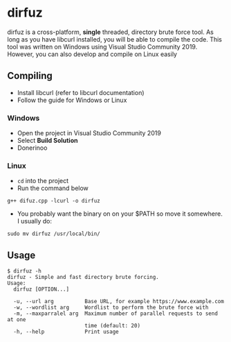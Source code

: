 # dirfuz

dirfuz is a cross-platform, **single** threaded, directory brute force tool. As long as you have libcurl installed, you will be able to compile the code. This tool was written on Windows using Visual Studio Community 2019. However, you can also develop and compile on Linux easily

## Compiling

- Install libcurl (refer to libcurl documentation)
- Follow the guide for Windows or Linux

### Windows

- Open the project in Visual Studio Community 2019
- Select **Build Solution**
- Donerinoo

### Linux

- `cd` into the project
- Run the command below

```
g++ difuz.cpp -lcurl -o dirfuz
```

- You probably want the binary on on your $PATH so move it somewhere. I usually do:

```
sudo mv dirfuz /usr/local/bin/
```

## Usage

```
$ dirfuz -h                                                                                         
dirfuz - Simple and fast directory brute forcing.
Usage:
  dirfuz [OPTION...]

  -u, --url arg          Base URL, for example https://www.example.com
  -w, --wordlist arg     Wordlist to perform the brute force with
  -m, --maxparralel arg  Maximum number of parallel requests to send at one
                         time (default: 20)
  -h, --help             Print usage
```
